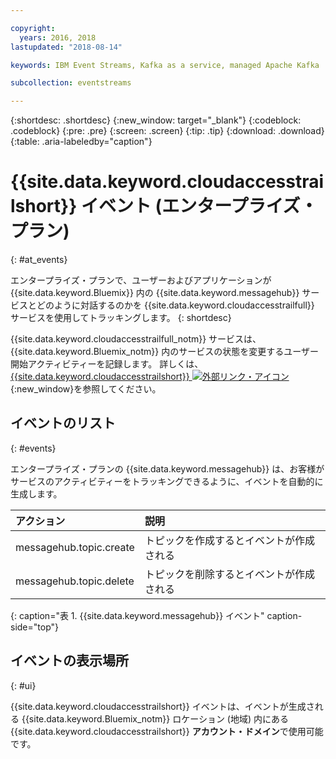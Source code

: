 ```yaml
---

copyright:
  years: 2016, 2018
lastupdated: "2018-08-14"

keywords: IBM Event Streams, Kafka as a service, managed Apache Kafka

subcollection: eventstreams

---
```


{:shortdesc: .shortdesc}
{:new_window: target="_blank"}
{:codeblock: .codeblock}
{:pre: .pre}
{:screen: .screen}
{:tip: .tip}
{:download: .download}
{:table: .aria-labeledby="caption"}

<!-- Name your file `at-events.md` and include it in the Reference nav group in your toc file. -->

# {{site.data.keyword.cloudaccesstrailshort}} イベント (エンタープライズ・プラン)
{: #at_events}

エンタープライズ・プランで、ユーザーおよびアプリケーションが {{site.data.keyword.Bluemix}} 内の {{site.data.keyword.messagehub}} サービスとどのように対話するのかを {{site.data.keyword.cloudaccesstrailfull}} サービスを使用してトラッキングします。 
{: shortdesc}

{{site.data.keyword.cloudaccesstrailfull_notm}} サービスは、{{site.data.keyword.Bluemix_notm}} 内のサービスの状態を変更するユーザー開始アクティビティーを記録します。 詳しくは、[{{site.data.keyword.cloudaccesstrailshort}} ![外部リンク・アイコン](../../icons/launch-glyph.svg "外部リンク・アイコン")](/docs/services/cloud-activity-tracker?topic=cloud-activity-tracker-getting-started-with-cla#getting-started-with-cla){:new_window}を参照してください。

<!-- You can create different sections to group events by area. -->

## イベントのリスト
{: #events}

<!-- Make sure you introduce the table with a detailed description that immediately precedes it. For example, see https://console.bluemix.net/docs/services/cloud-activity-tracker/services/at_events_cf.html#catalog. -->

エンタープライズ・プランの {{site.data.keyword.messagehub}} は、お客様がサービスのアクティビティーをトラッキングできるように、イベントを自動的に生成します。

| アクション | 説明 |
|:-------|:------------|
| messagehub.topic.create | トピックを作成するとイベントが作成される|
| messagehub.topic.delete | トピックを削除するとイベントが作成される|
{: caption="表 1. {{site.data.keyword.messagehub}} イベント" caption-side="top"}

## イベントの表示場所
{: #ui}

<!-- For example, choose one of the following two options. -->

<!-- Option 2: Add the following sentence if your service sends events to the account domain. -->

{{site.data.keyword.cloudaccesstrailshort}} イベントは、イベントが生成される {{site.data.keyword.Bluemix_notm}} ロケーション (地域) 内にある {{site.data.keyword.cloudaccesstrailshort}} **アカウント・ドメイン**で使用可能です。










